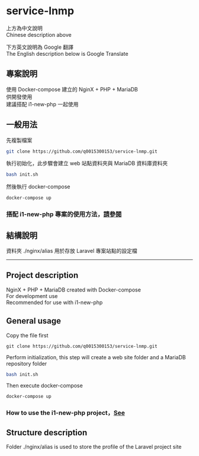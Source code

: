 service-lnmp
============

上方為中文說明  
Chinese description above

下方英文說明為 Google 翻譯  
The English description below is Google Translate  

## 專案說明
使用 Docker-compose 建立的 NginX + PHP + MariaDB  
供開發使用  
建議搭配 i1-new-php 一起使用  

## 一般用法  
先複製檔案  
```bash
git clone https://github.com/q0015300153/service-lnmp.git
```

執行初始化，此步驟會建立 web 站點資料夾與 MariaDB 資料庫資料夾  
```bash
bash init.sh
```

然後執行 docker-compose  
```bash
docker-compose up
```

### 搭配 i1-new-php 專案的使用方法，[請參閱](https://github.com/q0015300153/i1-new-php)  

## 結構說明  
資料夾 ./nginx/alias 用於存放 Laravel 專案站點的設定檔

- - -

## Project description
NginX + PHP + MariaDB created with Docker-compose  
For development use  
Recommended for use with i1-new-php  

## General usage  
Copy the file first  
```git
git clone https://github.com/q0015300153/service-lnmp.git
```

Perform initialization, this step will create a web site folder and a MariaDB repository folder  
```bash
bash init.sh
```

Then execute docker-compose  
```bash
docker-compose up
```

### How to use the i1-new-php project，[See](https://github.com/q0015300153/i1-new-php)  

## Structure description  
Folder ./nginx/alias is used to store the profile of the Laravel project site  
